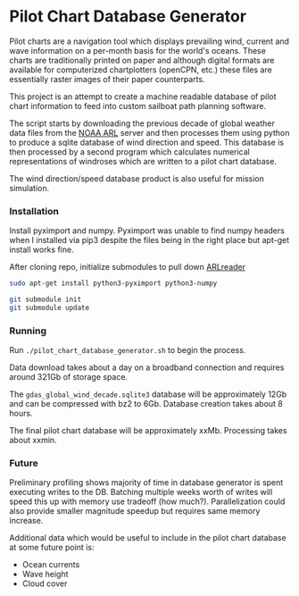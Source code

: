 # Pilot Chart Database Generator

Pilot charts are a navigation tool which displays prevailing wind, current and wave information on a per-month basis for the world's oceans. These charts are traditionally printed on paper and although digital formats are available for computerized chartplotters (openCPN, etc.) these files are essentially raster images of their paper counterparts.

This project is an attempt to create a machine readable database of pilot chart information to feed into custom sailboat path planning software.

The script starts by downloading the previous decade of global weather data files from the [NOAA ARL](https://www.arl.noaa.gov/) server and then processes them using python to produce a sqlite database of wind direction and speed. This database is then processed by a second program which calculates numerical representations of windroses which are written to a pilot chart database.

The wind direction/speed database product is also useful for mission simulation.

### Installation
Install pyximport and numpy. Pyximport was unable to find numpy headers when I installed via pip3 despite the files being in the right place but apt-get install works fine.

After cloning repo, initialize submodules to pull down [ARLreader](https://github.com/martin-rdz/ARLreader)

```bash
sudo apt-get install python3-pyximport python3-numpy

git submodule init
git submodule update
```

### Running
Run `./pilot_chart_database_generator.sh` to begin the process.

Data download takes about a day on a broadband connection and requires around 321Gb of storage space.

The `gdas_global_wind_decade.sqlite3` database will be approximately 12Gb and can be compressed with bz2 to 6Gb. Database creation takes about 8 hours.

The final pilot chart database will be approximately xxMb. Processing takes about xxmin.

### Future
Preliminary profiling shows majority of time in database generator is spent executing writes to the DB. Batching multiple weeks worth of writes will speed this up with memory use tradeoff (how much?). Parallelization could also provide smaller magnitude speedup but requires same memory increase.

Additional data which would be useful to include in the pilot chart database at some future point is:

 * Ocean currents
 * Wave height
 * Cloud cover

